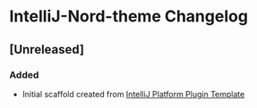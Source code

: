 <!-- Keep a Changelog guide -> https://keepachangelog.com -->

# IntelliJ-Nord-theme Changelog

## [Unreleased]
### Added
- Initial scaffold created from [IntelliJ Platform Plugin Template](https://github.com/JetBrains/intellij-platform-plugin-template)
